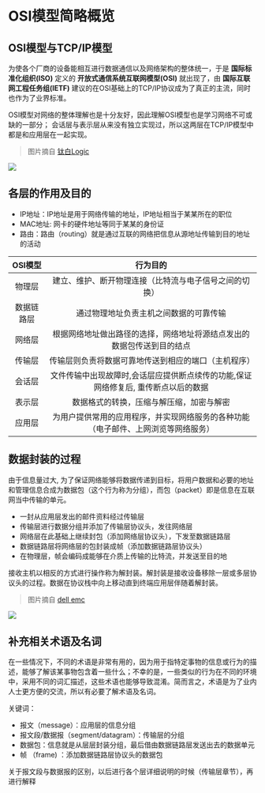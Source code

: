 # OSI模型简略概览


## OSI模型与TCP/IP模型


为使各个厂商的设备能相互进行数据通信以及网络架构的整体统一，于是 **国际标准化组织(ISO)** 定义的 **开放式通信系统互联网模型(OSI)** 就出现了，由 **国际互联网工程任务组(IETF)** 建议的在OSI基础上的TCP/IP协议成为了真正的主流，同时也作为了业界标准。

OSI模型对网络的整体理解也是十分友好，因此理解OSI模型也是学习网络不可或缺的一部分； 会话层与表示层从来没有独立实现过，所以这两层在TCP/IP模型中都是和应用层在一起实现。

> 图片摘自 [钛白Logic](https://www.cnblogs.com/qishui/p/5428938.html)

![](https://i.postimg.cc/tCT1jSpt/2019-08-02-170123.png)


## 各层的作用及目的

* IP地址：IP地址是用于网络传输的地址，IP地址相当于某某所在的职位
* MAC地址: 网卡的硬件地址等同于某某的身份证
* 路由：路由（routing）就是通过互联的网络把信息从源地址传输到目的地址的活动

|OSI模型|行为目的|
|:-:|:-:|
|物理层|建立、维护、断开物理连接（比特流与电子信号之间的切换）|
|数据链路层|通过物理地址负责主机之间数据的可靠传输|
|网络层|根据网络地址做出路径的选择，网络地址将源结点发出的数据包传送到目的结点|
|传输层|传输层则负责将数据可靠地传送到相应的端口（主机程序）|
|会话层|文件传输中出现故障时,会话层应提供断点续传的功能,保证网络修复后, 重传断点以后的数据|
|表示层|数据格式的转换，压缩与解压缩，加密与解密|
|应用层|为用户提供常用的应用程序，并实现网络服务的各种功能（电子邮件、上网浏览等网络服务）|


## 数据封装的过程

由于信息量过大, 为了保证网络能够将数据传递到目标，将用户数据和必要的地址和管理信息合成为数据包（这个行为称为分组），而包（packet）即是信息在互联网当中传输的单元。

* 一封从应用层发出的邮件资料经过传输层
* 传输层进行数据分组并添加了传输层协议头，发往网络层
* 网络层在此基础上继续封包（添加网络层协议头），下发至数据链路层
* 数据链路层将网络层的包封装成帧（添加数据链路层协议头）
* 在物理层，帧会编码成能够在介质上传输的比特流，并发送至目的地

接收主机以相反的方式进行操作称为解封装。解封装是接收设备移除一层或多层协议头的过程。数据在协议栈中向上移动直到终端应用层伴随着解封装。


> 图片摘自 [dell emc](https://community.emc.com)

![](https://i.postimg.cc/9fcS0TGq/image004.jpg)


## 补充相关术语及名词

在一些情况下，不同的术语是非常有用的，因为用于指特定事物的信息或行为的描述，能够了解该某事物包含着一些什么；不幸的是，一些类似的行为在不同的环境中，采用不同的词汇描述，这些术语也能够导致混淆。简而言之，术语是为了业内人士更方便的交流，所以有必要了解术语及名词。

关键词：

* 报文（message）：应用层的信息分组 
* 报文段/数据报（segment/datagram）：传输层的分组
* 数据包：信息就是从层层封装分组，最后借由数据链路层发送出去的数据单元
* 帧 （frame) ：添加数据链路层协议头的数据包

关于报文段与数据报的区别，以后进行各个层详细说明的时候（传输层章节），再进行解释




